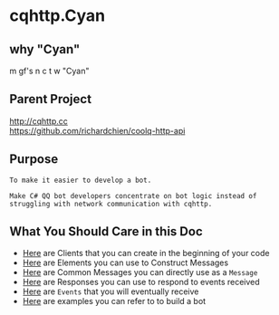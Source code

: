 # cqhttp.Cyan

## why "Cyan"

m gf's n c t w "Cyan"

## Parent Project

<http://cqhttp.cc>  
<https://github.com/richardchien/coolq-http-api>

## Purpose

    To make it easier to develop a bot.  

    Make C# QQ bot developers concentrate on bot logic instead of struggling with network communication with cqhttp.

## What You Should Care in this Doc

* [Here](https://www.std-frank.club/cqhttp.Cyan/api/cqhttp.Cyan.Instance.html) are Clients that you can create in the beginning of your code
* [Here](https://www.std-frank.club/cqhttp.Cyan/api/cqhttp.Cyan.Messages.CQElements.html) are Elements you can use to Construct Messages
* [Here](https://www.std-frank.club/cqhttp.Cyan/api/cqhttp.Cyan.Messages.CommonMessages.html) are Common Messages you can directly use as a ```Message```
* [Here](https://www.std-frank.club/cqhttp.Cyan/api/cqhttp.Cyan.Events.CQEvents.CQResponses.html) are Responses you can use to respond to events received
* [Here](https://www.std-frank.club/cqhttp.Cyan/api/cqhttp.Cyan.Events.CQEvents.html) are ```Events``` that you will eventually receive
* [Here](https://github.com/frankli0324/cqhttp.Cyan/tree/master/src/_Examples) are examples you can refer to to build a bot